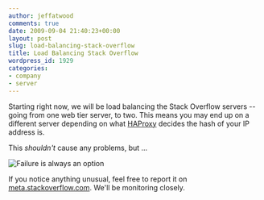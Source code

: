 ```yaml
---
author: jeffatwood
comments: true
date: 2009-09-04 21:40:23+00:00
layout: post
slug: load-balancing-stack-overflow
title: Load Balancing Stack Overflow
wordpress_id: 1929
categories:
- company
- server
---
```



Starting right now, we will be load balancing the Stack Overflow servers -- going from one web tier server, to two. This means you may end up on a different server depending on what [HAProxy](http://haproxy.1wt.eu/) decides the hash of your IP address is.



This _shouldn't_ cause any problems, but ...



![Failure is always an option](/blog/images/wordpress/il_fullxfull.73753810.jpg)



If you notice anything unusual, feel free to report it on [meta.stackoverflow.com](http://meta.stackoverflow.com). We'll be monitoring closely.

